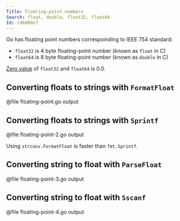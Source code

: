 ```yaml
---
Title: Floating-point numbers
Search: float, double, float32, float64
Id: rd6000u7
---
```

Go has floating point numbers correspoinding to IEEE 754 standard:
* `float32` is 4 byte floating-point number (known as `float` in C)
* `float64` is 8 byte floating-point number (known as `double` in C)

[Zero value](a-6069) of `float32` and `float64` is 0.0.

## Converting floats to strings with `FormatFloat`

@file floating-point.go output

## Converting floats to strings with `Sprintf`

@file floating-point-2.go output

Using `strconv.FormatFloat` is faster than `fmt.Sprintf`.

## Converting string to float with `ParseFloat`

@file floating-point-3.go output

## Converting string to float with `Sscanf`

@file floating-point-4.go output
